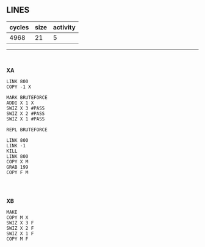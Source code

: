 ## LINES

| cycles | size | activity |
| ------ | ---- | -------- |
| 4968 | 21 | 5 |
<hr>
<br>

**XA**

```
LINK 800
COPY -1 X

MARK BRUTEFORCE
ADDI X 1 X
SWIZ X 3 #PASS
SWIZ X 2 #PASS
SWIZ X 1 #PASS

REPL BRUTEFORCE

LINK 800
LINK -1
KILL
LINK 800
COPY X M
GRAB 199
COPY F M


```

<br>

**XB**

```
MAKE
COPY M X
SWIZ X 3 F
SWIZ X 2 F
SWIZ X 1 F
COPY M F
```
